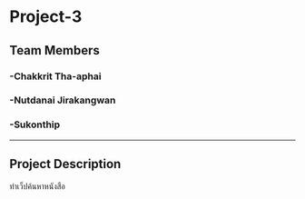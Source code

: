 # Project-3
## Team Members
### -Chakkrit Tha-aphai
### -Nutdanai Jirakangwan
### -Sukonthip
----------
## Project Description
ทำเว็ปค้นหาหนังสือ
